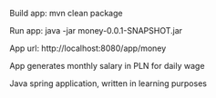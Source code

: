 Build app: mvn clean package

Run app: java -jar money-0.0.1-SNAPSHOT.jar

App url: http://localhost:8080/app/money

App generates monthly salary in PLN for daily wage


Java spring application, written in learning purposes
